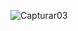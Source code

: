 ![Capturar03](https://github.com/Guimollmann/Reconhecimento-Facial-e-transforma-o-de-imagens-em-Dados-no-Azure-ML/assets/116759832/ca5ac96e-979a-47df-af4d-c142a1a20706)
